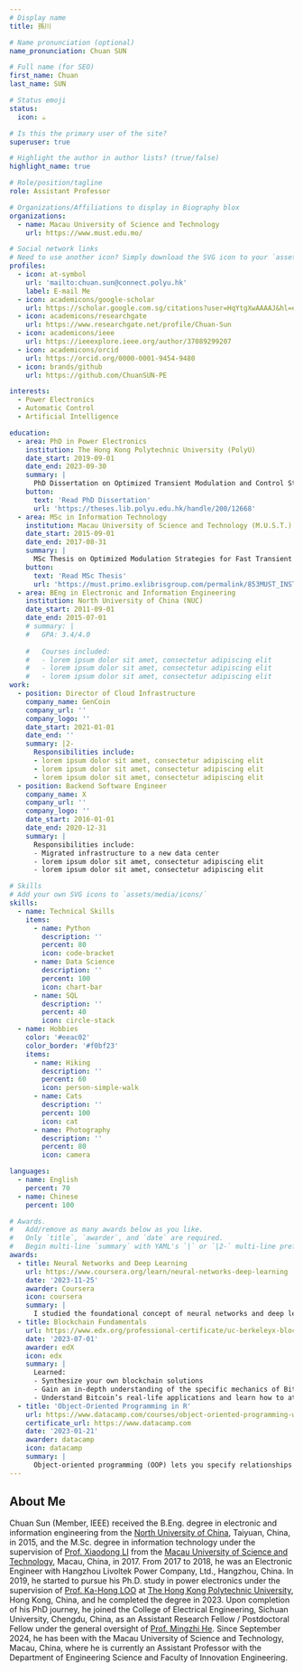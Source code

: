 ```yaml
---
# Display name
title: 孫川

# Name pronunciation (optional)
name_pronunciation: Chuan SUN

# Full name (for SEO)
first_name: Chuan
last_name: SUN

# Status emoji
status:
  icon: ☕️

# Is this the primary user of the site?
superuser: true

# Highlight the author in author lists? (true/false)
highlight_name: true

# Role/position/tagline
role: Assistant Professor

# Organizations/Affiliations to display in Biography blox
organizations:
  - name: Macau University of Science and Technology
    url: https://www.must.edu.mo/

# Social network links
# Need to use another icon? Simply download the SVG icon to your `assets/media/icons/` folder.
profiles:
  - icon: at-symbol
    url: 'mailto:chuan.sun@connect.polyu.hk'
    label: E-mail Me
  - icon: academicons/google-scholar
    url: https://scholar.google.com.sg/citations?user=HqYtgXwAAAAJ&hl=en
  - icon: academicons/researchgate
    url: https://www.researchgate.net/profile/Chuan-Sun
  - icon: academicons/ieee
    url: https://ieeexplore.ieee.org/author/37089299207
  - icon: academicons/orcid
    url: https://orcid.org/0000-0001-9454-9480
  - icon: brands/github
    url: https://github.com/ChuanSUN-PE

interests:
  - Power Electronics	
  - Automatic Control
  - Artificial Intelligence

education:
  - area: PhD in Power Electronics
    institution: The Hong Kong Polytechnic University (PolyU)
    date_start: 2019-09-01
    date_end: 2023-09-30
    summary: |
      PhD Dissertation on Optimized Transient Modulation and Control Strategies for Bidirectional Dual-Active-Bridge DC-DC Converters. Supervised by Prof. Ka-Hong LOO.
    button:
      text: 'Read PhD Dissertation'
      url: 'https://theses.lib.polyu.edu.hk/handle/200/12668'  
  - area: MSc in Information Technology
    institution: Macau University of Science and Technology (M.U.S.T.)
    date_start: 2015-09-01
    date_end: 2017-08-31
    summary: |
      MSc Thesis on Optimized Modulation Strategies for Fast Transient Response in Dual-Active-Bridge DC-DC Converter. Supervised by Prof. Xiaodong LI.
    button:
      text: 'Read MSc Thesis'
      url: 'https://must.primo.exlibrisgroup.com/permalink/853MUST_INST/reglfj/alma991003146058205076'
  - area: BEng in Electronic and Information Engineering
    institution: North University of China (NUC)
    date_start: 2011-09-01
    date_end: 2015-07-01
    # summary: |
    #   GPA: 3.4/4.0
      
    #   Courses included:
    #   - lorem ipsum dolor sit amet, consectetur adipiscing elit
    #   - lorem ipsum dolor sit amet, consectetur adipiscing elit
    #   - lorem ipsum dolor sit amet, consectetur adipiscing elit
work:
  - position: Director of Cloud Infrastructure
    company_name: GenCoin
    company_url: ''
    company_logo: ''
    date_start: 2021-01-01
    date_end: ''
    summary: |2-
      Responsibilities include:
      - lorem ipsum dolor sit amet, consectetur adipiscing elit
      - lorem ipsum dolor sit amet, consectetur adipiscing elit
      - lorem ipsum dolor sit amet, consectetur adipiscing elit
  - position: Backend Software Engineer
    company_name: X
    company_url: ''
    company_logo: ''
    date_start: 2016-01-01
    date_end: 2020-12-31
    summary: |
      Responsibilities include:
      - Migrated infrastructure to a new data center
      - lorem ipsum dolor sit amet, consectetur adipiscing elit
      - lorem ipsum dolor sit amet, consectetur adipiscing elit

# Skills
# Add your own SVG icons to `assets/media/icons/`
skills:
  - name: Technical Skills
    items:
      - name: Python
        description: ''
        percent: 80
        icon: code-bracket
      - name: Data Science
        description: ''
        percent: 100
        icon: chart-bar
      - name: SQL
        description: ''
        percent: 40
        icon: circle-stack
  - name: Hobbies
    color: '#eeac02'
    color_border: '#f0bf23'
    items:
      - name: Hiking
        description: ''
        percent: 60
        icon: person-simple-walk
      - name: Cats
        description: ''
        percent: 100
        icon: cat
      - name: Photography
        description: ''
        percent: 80
        icon: camera

languages:
  - name: English
    percent: 70
  - name: Chinese
    percent: 100

# Awards.
#   Add/remove as many awards below as you like.
#   Only `title`, `awarder`, and `date` are required.
#   Begin multi-line `summary` with YAML's `|` or `|2-` multi-line prefix and indent 2 spaces below.
awards:
  - title: Neural Networks and Deep Learning
    url: https://www.coursera.org/learn/neural-networks-deep-learning
    date: '2023-11-25'
    awarder: Coursera
    icon: coursera
    summary: |
      I studied the foundational concept of neural networks and deep learning. By the end, I was familiar with the significant technological trends driving the rise of deep learning; build, train, and apply fully connected deep neural networks; implement efficient (vectorized) neural networks; identify key parameters in a neural network’s architecture; and apply deep learning to your own applications.
  - title: Blockchain Fundamentals
    url: https://www.edx.org/professional-certificate/uc-berkeleyx-blockchain-fundamentals
    date: '2023-07-01'
    awarder: edX
    icon: edx
    summary: |
      Learned:
      - Synthesize your own blockchain solutions
      - Gain an in-depth understanding of the specific mechanics of Bitcoin
      - Understand Bitcoin’s real-life applications and learn how to attack and destroy Bitcoin, Ethereum, smart contracts and Dapps, and alternatives to Bitcoin’s Proof-of-Work consensus algorithm
  - title: 'Object-Oriented Programming in R'
    url: https://www.datacamp.com/courses/object-oriented-programming-with-s3-and-r6-in-r
    certificate_url: https://www.datacamp.com
    date: '2023-01-21'
    awarder: datacamp
    icon: datacamp
    summary: |
      Object-oriented programming (OOP) lets you specify relationships between functions and the objects that they can act on, helping you manage complexity in your code. This is an intermediate level course, providing an introduction to OOP, using the S3 and R6 systems. S3 is a great day-to-day R programming tool that simplifies some of the functions that you write. R6 is especially useful for industry-specific analyses, working with web APIs, and building GUIs.
---
```


## About Me

Chuan Sun (Member, IEEE) received the B.Eng. degree in electronic and information engineering from the [North University of China](https://www.nuc.edu.cn/), Taiyuan, China, in 2015, and the M.Sc. degree in information technology under the supervision of [Prof. Xiaodong LI](https://fie.must.edu.mo/id-3207/person/view/id-1904.html) from the [Macau University of Science and Technology](https://www.must.edu.mo/), Macau, China, in 2017. From 2017 to 2018, he was an Electronic Engineer with Hangzhou Livoltek Power Company, Ltd., Hangzhou, China. In 2019, he started to pursue his Ph.D. study in power electronics under the supervision of [Prof. Ka-Hong LOO](https://staff.eie.polyu.edu.hk/khloo/) at [The Hong Kong Polytechnic University](https://www.polyu.edu.hk/), Hong Kong, China, and he completed the degree in 2023. Upon completion of his PhD journey, he joined the College of Electrical Engineering, Sichuan University, Chengdu, China, as an Assistant Research Fellow / Postdoctoral Fellow under the general oversight of [Prof. Mingzhi He](https://ee.scu.edu.cn/info/1044/4792.htm). Since September 2024, he has been with the Macau University of Science and Technology, Macau, China, where he is currently an Assistant Professor with the Department of Engineering Science and Faculty of Innovation Engineering.